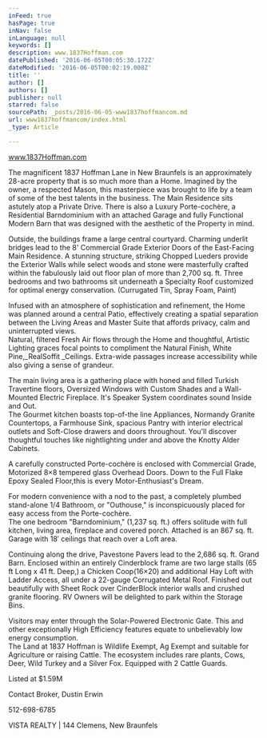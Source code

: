 ```yaml
---
inFeed: true
hasPage: true
inNav: false
inLanguage: null
keywords: []
description: www.1837Hoffman.com
datePublished: '2016-06-05T00:05:30.172Z'
dateModified: '2016-06-05T00:02:19.008Z'
title: ''
author: []
authors: []
publisher: null
starred: false
sourcePath: _posts/2016-06-05-www1837hoffmancom.md
url: www1837hoffmancom/index.html
_type: Article

---
```

www.1837Hoffman.com

The magnificent 1837 Hoffman Lane in New Braunfels is an approximately 28-acre property that is so much more than a Home. Imagined by the owner, a respected Mason, this masterpiece was brought to life by a team of some of the best talents in the business. The Main Residence sits astutely atop a Private Drive. There is also a Luxury Porte-cochère, a Residential Barndominium with an attached Garage and fully Functional Modern Barn that was designed with the aesthetic of the Property in mind.

Outside, the buildings frame a large central courtyard. Charming underlit bridges lead to the 8' Commercial Grade Exterior Doors of the East-Facing Main Residence. A stunning structure, striking Chopped Lueders provide the Exterior Walls while select woods and stone were masterfully crafted within the fabulously laid out floor plan of more than 2,700 sq. ft. Three bedrooms and two bathrooms sit underneath a Specialty Roof customized for optimal energy conservation. (Currugated Tin, Spray Foam, Paint)

Infused with an atmosphere of sophistication and refinement, the Home was planned around a central Patio, effectively creating a spatial separation between the Living Areas and Master Suite that affords privacy, calm and uninterrupted views.  
Natural, filtered Fresh Air flows through the Home and thoughtful, Artistic Lighting graces focal points to compliment the Natural Finish, White Pine,_RealSoffit _Ceilings. Extra-wide passages increase accessibility while also giving a sense of grandeur.

The main living area is a gathering place with honed and filled Turkish Travertine floors, Oversized Windows with Custom Shades and a Wall-Mounted Electric Fireplace. It's Speaker System coordinates sound Inside and Out.  
The Gourmet kitchen boasts top-of-the line Appliances, Normandy Granite Countertops, a Farmhouse Sink, spacious Pantry with interior electrical outlets and Soft-Close drawers and doors throughout. You'll discover thoughtful touches like nightlighting under and above the Knotty Alder Cabinets.

A carefully constructed Porte-cochère is enclosed with Commercial Grade, Motorized 8×8 tempered glass Overhead Doors. Down to the Full Flake Epoxy Sealed Floor,this is every Motor-Enthusiast's Dream.

For modern convenience with a nod to the past, a completely plumbed stand-alone 1/4 Bathroom, or "Outhouse," is inconspicuously placed for easy access from the Porte-cochère.  
The one bedroom "Barndominium," (1,237 sq. ft.) offers solitude with full kitchen, living area, fireplace and covered porch. Attached is an 867 sq. ft. Garage with 18′ ceilings that reach over a Loft area.

Continuing along the drive, Pavestone Pavers lead to the 2,686 sq. ft. Grand Barn. Enclosed within an entirely Cinderblock frame are two large stalls (65 ft Long x 41 ft. Deep,) a Chicken Coop(16×20) and additional Hay Loft with Ladder Access, all under a 22-gauge Corrugated Metal Roof. Finished out beautifully with Sheet Rock over CinderBlock interior walls and crushed granite flooring. RV Owners will be delighted to park within the Storage Bins.

Visitors may enter through the Solar-Powered Electronic Gate. This and other exceptionally High Efficiency features equate to unbelievably low energy consumption.   
The Land at 1837 Hoffman is Wildlife Exempt, Ag Exempt and suitable for Agriculture or raising Cattle. The ecosystem includes rare plants, Cows, Deer, Wild Turkey and a Silver Fox. Equipped with 2 Cattle Guards.

Listed at $1.59M

Contact Broker, Dustin Erwin

512-698-6785

VISTA REALTY | 144 Clemens, New Braunfels